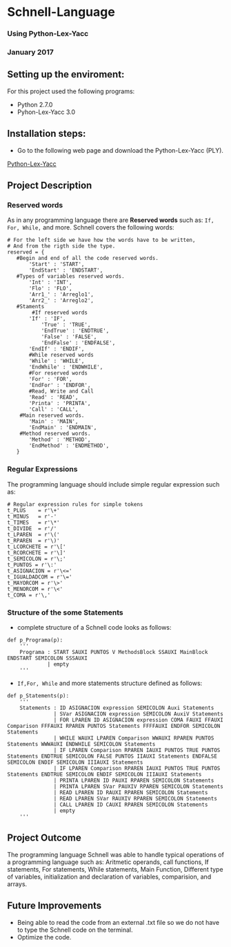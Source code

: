 # Schnell-Language
### Using Python-Lex-Yacc
### January 2017

## Setting up the enviroment:
For this project used the following programs:
- Python 2.7.0
- Pyhon-Lex-Yacc 3.0

## Installation steps:
- Go to the following web page and download the Python-Lex-Yacc (PLY).

[Python-Lex-Yacc](https://www.dabeaz.com/ply/)

## Project Description
### Reserved words 
As in any programming language there are **Reserved words** such as: ```If, For, While,``` and more. Schnell covers the following words:

```#Reserved words for Schnell
# For the left side we have how the words have to be written,
# And from the rigth side the type.
reserved = {
   #Begin and end of all the code reserved words.
       'Start' : 'START',
       'EndStart' : 'ENDSTART',
   #Types of variables reserved words.
       'Int' : 'INT',
       'Flo' : 'FLO',
       'Arr1_' : 'Arreglo1',
       'Arr2_' : 'Arreglo2',
   #Staments
        #If reserved words
       'If' : 'IF',
           'True' : 'TRUE',
           'EndTrue' : 'ENDTRUE',
           'False' : 'FALSE',
           'EndFalse' : 'ENDFALSE',
       'EndIf' : 'ENDIF',
       #While reserved words
       'While' : 'WHILE',
       'EndWhile' : 'ENDWHILE',
       #For reserved words
       'For' : 'FOR',
       'EndFor' : 'ENDFOR',
       #Read, Write and Call
       'Read' : 'READ',
       'Printa' : 'PRINTA',
       'Call' : 'CALL',
    #Main reserved words.
       'Main' : 'MAIN',
       'EndMain' : 'ENDMAIN',
    #Method reserved words.
       'Method' : 'METHOD',
       'EndMethod' : 'ENDMETHOD',
   }
```


### Regular Expressions 
The programming language should include simple regular expression such as:
```
# Regular expression rules for simple tokens
t_PLUS    = r'\+'
t_MINUS   = r'-'
t_TIMES   = r'\*'
t_DIVIDE  = r'/'
t_LPAREN  = r'\('
t_RPAREN  = r'\)'
t_LCORCHETE = r'\['
t_RCORCHETE = r'\]'
t_SEMICOLON = r'\;'
t_PUNTOS = r'\:'
t_ASIGNACION = r'\<='
t_IGUALDADCOM = r'\='
t_MAYORCOM = r'\>'
t_MENORCOM = r'\<'
t_COMA = r'\,'
```
### Structure of the some Statements 
- complete structure of a Schnell code looks as follows:
```
def p_Programa(p):
    '''
    Programa : START SAUXI PUNTOS V MethodsBlock SSAUXI MainBlock ENDSTART SEMICOLON SSSAUXI
             | empty
    '''
```
- ```If,For, While``` and more statements structure defined as follows:

```
def p_Statements(p): 
    '''
    Statements : ID ASIGNACION expression SEMICOLON Auxi Statements
               | SVar ASIGNACION expression SEMICOLON AuxiV Statements
               | FOR LPAREN ID ASIGNACION expression COMA FAUXI FFAUXI Comparison FFFAUXI RPAREN PUNTOS Statements FFFFAUXI ENDFOR SEMICOLON Statements
               | WHILE WAUXI LPAREN Comparison WWAUXI RPAREN PUNTOS Statements WWWAUXI ENDWHILE SEMICOLON Statements
               | IF LPAREN Comparison RPAREN IAUXI PUNTOS TRUE PUNTOS Statements ENDTRUE SEMICOLON FALSE PUNTOS IIAUXI Statements ENDFALSE SEMICOLON ENDIF SEMICOLON IIIAUXI Statements
               | IF LPAREN Comparison RPAREN IAUXI PUNTOS TRUE PUNTOS Statements ENDTRUE SEMICOLON ENDIF SEMICOLON IIIAUXI Statements
               | PRINTA LPAREN ID PAUXI RPAREN SEMICOLON Statements
               | PRINTA LPAREN SVar PAUXIV RPAREN SEMICOLON Statements
               | READ LPAREN ID RAUXI RPAREN SEMICOLON Statements
               | READ LPAREN SVar RAUXIV RPAREN SEMICOLON Statements
               | CALL LPAREN ID CAUXI RPAREN SEMICOLON Statements
               | empty
    '''
```

## Project Outcome
The programming language Schnell was able to handle typical operations of a programming language such as: Aritmetic operands, call functions, If statements, For statements, While statements, Main Function, Different type of variables, initialization and declaration of variables, comparision, and arrays. 

## Future Improvements
- Being able to read the code from an external .txt file so we do not have to type the Schnell code on the terminal.
- Optimize the code. 